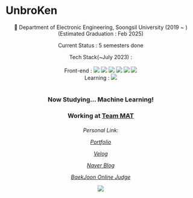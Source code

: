 # UnbroKen  
<p align="center"> 🏫 Department of Electronic Engineering, Soongsil University (2019 ~ ) (Estimated Graduation : Feb 2025) </p>
<p align="center"> Current Status : 5 semesters done </p>
<p align="center"> Tech Stack(~July 2023) : <br><br>
Front-end : 
<img src="https://img.shields.io/badge/JavaScript-F7DF1E?style=flat-square&logo=JavaScript&logoColor=white"/>
<img src="https://img.shields.io/badge/React-1F232A?style=flat-square&logo=React&logoColor=#61DBFB"/>
<!-- <img src="https://img.shields.io/badge/Zustand-603a3f?style=flat-square&logo=&logoColor="/> -->
<img src="https://img.shields.io/badge/CSS3-1572B6?style=flat-square&logo=CSS3&logoColor=white"/>  
<img src="https://img.shields.io/badge/Sass-CC6699?style=flat-square&logo=Sass&logoColor=white"/> 
<img src="https://img.shields.io/badge/Emotion-c468b7?style=flat-square&logo=&logoColor="/> 
<img src="https://img.shields.io/badge/HTML5-E34F26?style=flat-square&logo=HTML5&logoColor=white"/>
<br> Learning :
<img src="https://img.shields.io/badge/PyTorch-EE4C2C?style=flat-square&logo=PyTorch&logoColor=white"/>
<!--<img src="https://img.shields.io/badge/Next.js-000000?style=flat-square&logo=Next.js&logoColor=white"/>-->
<!--<img src="https://img.shields.io/badge/Svelte-ffffff?style=flat-square&logo=Svelte&logoColor=#FF3E00"/>-->

</p>

#  
<h3 align="center"> Now Studying... Machine Learning!
<h3 align="center"> Working at <a href="https://github.com/TEAM-MAT">Team MAT</a></h3>

<h6 align="center">
     <p>Personal Link: </p>
     <a href="https://www.github.com/unbroken2650/Portfolio">Portfolio</a>
     <p><a href="https://velog.io/@unbroken2650">Velog</a></p>
     <p><a href="https://blog.naver.com/unbroken2650">Naver Blog</a></p>
     <p><a href="https://www.acmicpc.net/user/hansuho36eie">BaekJoon Online Judge</a></p>
     <p><img src="http://mazassumnida.wtf/api/mini/generate_badge?boj=hansuho36eie"/></p>
</h6>
